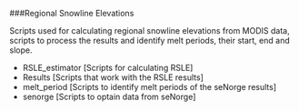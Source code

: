 ###Regional Snowline Elevations

Scripts used for calculating regional snowline elevations
from MODIS data, scripts to process the results and identify
melt periods, their start, end and slope.

- RSLE_estimator  [Scripts for calculating RSLE] 
- Results [Scripts that work with the RSLE results]
- melt_period [Scripts to identify melt periods of the seNorge results]
- senorge [Scripts to optain data from seNorge]
